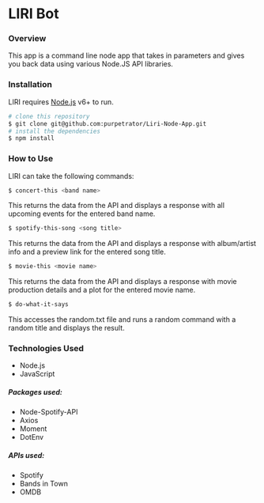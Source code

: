 # LIRI Bot

### Overview

This app is a command line node app that takes in parameters and gives you back data using various Node.JS API libraries.

### Installation

LIRI requires [Node.js](https://nodejs.org/) v6+ to run.

```sh
# clone this repository
$ git clone git@github.com:purpetrator/Liri-Node-App.git
# install the dependencies
$ npm install
```

### How to Use

LIRI can take the following commands:

```sh
$ concert-this <band name>
```

This returns the data from the API and displays a response with all upcoming events for the entered band name.

```sh
$ spotify-this-song <song title>
```

This returns the data from the API and displays a response with album/artist info and a preview link for the entered song title.

```sh
$ movie-this <movie name>
```

This returns the data from the API and displays a response with movie production details and a plot for the entered movie name.

```sh
$ do-what-it-says
```

This accesses the random.txt file and runs a random command with a random title and displays the result.

### Technologies Used

- Node.js
- JavaScript

##### Packages used:

- Node-Spotify-API
- Axios
- Moment
- DotEnv

##### APIs used:

- Spotify
- Bands in Town
- OMDB
